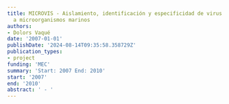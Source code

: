 ```yaml
---
title: MICROVIS - Aislamiento, identificación y especificidad de virus que infectan
  a microorganismos marinos
authors:
- Dolors Vaqué
date: '2007-01-01'
publishDate: '2024-08-14T09:35:58.358729Z'
publication_types:
- project
funding: 'MEC'
summary: 'Start: 2007 End: 2010'
start: '2007'
end: '2010'
abstract: ' - '
---
```

